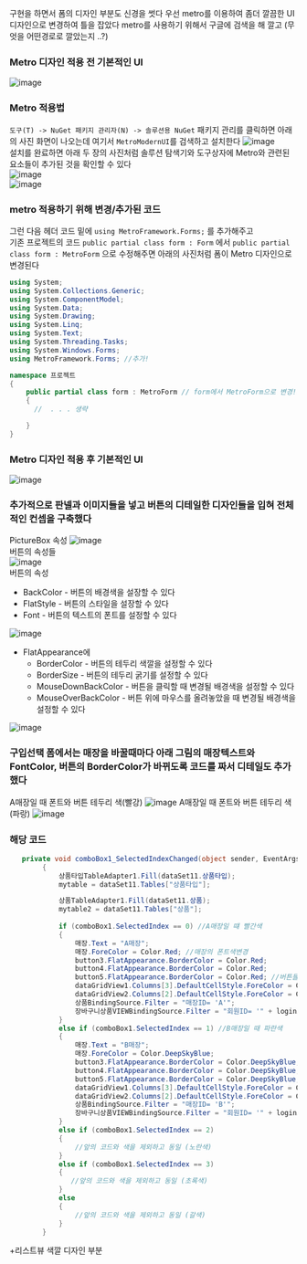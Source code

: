 구현을 하면서 폼의 디자인 부분도 신경을 썻다
우선 metro를 이용하여 좀더 깔끔한 UI 디자인으로 변경하여 틀을 잡았다
metro를 사용하기 위해서 구글에 검색을 해 깔고 (무엇을 어떤경로로 깔았는지 ..?)

### Metro 디자인 적용 전 기본적인 UI
![image](./image/Metro적용전.png)  


### Metro 적용법
```도구(T) -> NuGet 패키지 관리자(N) -> 솔루션용 NuGet``` 패키지 관리를 클릭하면 아래의 사진 화면이 나오는데 여기서 ```MetroModernUI```를 검색하고 설치한다
![image](./image/Metro적용법.png)  
설치를 완료하면 아래 두 장의 사진처럼 솔루션 탐색기와 도구상자에 Metro와 관련된 요소들이 추가된 것을 확인할 수 있다  
![image](./image/Metro적용확인1.png)  
![image](./image/Metro적용확인2.png)

### metro 적용하기 위해 변경/추가된 코드
그런 다음 헤더 코드 밑에 ```using MetroFramework.Forms;``` 를 추가해주고  
기존 프로젝트의 코드 ```public partial class form : Form``` 에서 ```public partial class form : MetroForm``` 으로 수정해주면 아래의 사진처럼 폼이 Metro 디자인으로 변경된다
```C#
using System;
using System.Collections.Generic;
using System.ComponentModel;
using System.Data;
using System.Drawing;
using System.Linq;
using System.Text;
using System.Threading.Tasks;
using System.Windows.Forms;
using MetroFramework.Forms; //추가!

namespace 프로젝트
{
    public partial class form : MetroForm // form에서 MetroForm으로 변경!
    {
      //  . . . 생략

    }
}
```
### Metro 디자인 적용 후 기본적인 UI
![image](./image/Metro적용후.png) 


### 추가적으로 판넬과 이미지들을 넣고 버튼의 디테일한 디자인들을 입혀 전체적인 컨셉을 구축했다  
PictureBox 속성
![image](./image/사진속성.png)  
버튼의 속성들  
![image](./image/버튼속성들.png)  
버튼의 속성 
- BackColor - 버튼의 배경색을 설장할 수 있다  
- FlatStyle - 버튼의 스타일을 설장할 수 있다  
- Font - 버튼의 텍스트의 폰트를 설정할 수 있다  

![image](./image/디자인1.png)
- FlatAppearance에 
  - BorderColor - 버튼의 테두리 색깔을 설정할 수 있다
  - BorderSize - 버튼의 테두리 굵기를 설정할 수 있다
  - MouseDownBackColor - 버튼을 클릭할 때 변경될 배경색을 설정할 수 있다
  - MouseOverBackColor - 버튼 위에 마우스를 올려놓았을 때 변경될 배경색을 설정할 수 있다 

![image](./image/디자인4.png)

### 구입선택 폼에서는 매장을 바꿀때마다 아래 그림의 매장텍스트와  FontColor, 버튼의 BorderColor가 바뀌도록 코드를 짜서 디테일도 추가했다
A매장일 때 폰트와 버튼 테두리 색(빨강)
![image](./image/디자인3.png)
A매장일 때 폰트와 버튼 테두리 색(파랑)
![image](./image/디자인2.png)

### 해당 코드
```C#
   private void comboBox1_SelectedIndexChanged(object sender, EventArgs e) //구입매장선택을 바꿀때의 이벤트 함수
        {
            상품타입TableAdapter1.Fill(dataSet11.상품타입);
            mytable = dataSet11.Tables["상품타입"];

            상품TableAdapter1.Fill(dataSet11.상품);
            mytable2 = dataSet11.Tables["상품"];
            
            if (comboBox1.SelectedIndex == 0) //A매장일 떄 빨간색
            {
                매장.Text = "A매장";
                매장.ForeColor = Color.Red; //매장의 폰트색변경
                button3.FlatAppearance.BorderColor = Color.Red;
                button4.FlatAppearance.BorderColor = Color.Red;
                button5.FlatAppearance.BorderColor = Color.Red; //버튼들의 BorderColor변경
                dataGridView1.Columns[3].DefaultCellStyle.ForeColor = Color.Red; 
                dataGridView2.Columns[2].DefaultCellStyle.ForeColor = Color.Red; //그리드뷰의 매장 FontColor변경
                상품BindingSource.Filter = "매장ID= 'A'";
                장바구니상품VIEWBindingSource.Filter = "회원ID= '" + loginid + "' AND 매장ID= 'A'";
            }
            else if (comboBox1.SelectedIndex == 1) //B매장일 때 파란색
            {
                매장.Text = "B매장";
                매장.ForeColor = Color.DeepSkyBlue;
                button3.FlatAppearance.BorderColor = Color.DeepSkyBlue;
                button4.FlatAppearance.BorderColor = Color.DeepSkyBlue;
                button5.FlatAppearance.BorderColor = Color.DeepSkyBlue;
                dataGridView1.Columns[3].DefaultCellStyle.ForeColor = Color.DeepSkyBlue;
                dataGridView2.Columns[2].DefaultCellStyle.ForeColor = Color.DeepSkyBlue;
                상품BindingSource.Filter = "매장ID= 'B'";
                장바구니상품VIEWBindingSource.Filter = "회원ID= '" + loginid + "' AND 매장ID= 'B'";
            }
            else if (comboBox1.SelectedIndex == 2)
            {
                //앞의 코드와 색을 제외하고 동일 (노란색)  
            }
            else if (comboBox1.SelectedIndex == 3)
            {
               //앞의 코드와 색을 제외하고 동일 (초록색)
            }
            else
            {
                //앞의 코드와 색을 제외하고 동일 (갈색)
            }
        }
```

+리스트뷰 색깔 디자인 부분
